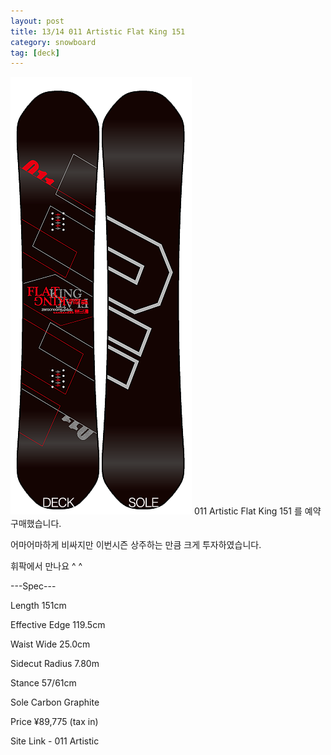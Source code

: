 ```yaml
---
layout: post
title: 13/14 011 Artistic Flat King 151
category: snowboard
tag: [deck]
---
```

![011 Artistic Flat King 151](/images/posts/flat_king_151_01.png)
011 Artistic Flat King 151 를 예약 구매했습니다.

어마어마하게 비싸지만 이번시즌 상주하는 만큼 크게 투자하였습니다.

휘팍에서 만나요 ^ ^





---Spec---

Length	151cm

Effective Edge	119.5cm

Waist Wide	25.0cm

Sidecut Radius	7.80m

Stance	57/61cm

Sole	Carbon Graphite

Price	¥89,775 (tax in)

Site Link - 011 Artistic
